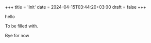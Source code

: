 +++
title = 'Init'
date = 2024-04-15T03:44:20+03:00
draft = false
+++

hello

To be filled with.

Bye for now
